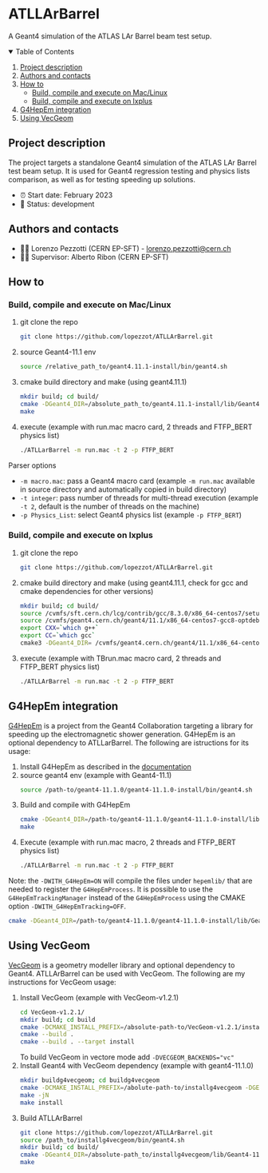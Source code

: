 # ATLLArBarrel
A Geant4 simulation of the ATLAS LAr Barrel beam test setup.

<!-- TABLE OF CONTENTS -->
<details open="open">
  <summary>Table of Contents</summary>
  <ol>
    <li><a href="#project-description">Project description</a></li>
    <li><a href="#authors-and-contacts">Authors and contacts</a></li>
    <li>
      <a href="#how-to">How to</a>
      <ul>
        <li><a href="#build-compile-and-execute-on-maclinux">Build, compile and execute on Mac/Linux</a></li>
        <li><a href="#build-compile-and-execute-on-lxplus">Build, compile and execute on lxplus</a></li>
      </ul>
    </li>
    <li><a href="#g4hepem-integration">G4HepEm integration</a></li>
    <li><a href="#using-vecgeom">Using VecGeom</a></li>
  </ol>
</details>

<!--Project desription-->
## Project description
The project targets a standalone Geant4 simulation of the ATLAS LAr Barrel test beam setup. It is used for Geant4 regression testing and physics lists comparison, as well as for testing speeding up solutions.
- ⏰ Start date: February 2023
- 📌 Status: development

<!--Authors and contacts-->
## Authors and contacts
- 👨‍🔬 Lorenzo Pezzotti (CERN EP-SFT) - lorenzo.pezzotti@cern.ch 
- 👨‍🔬 Supervisor: Alberto Ribon (CERN EP-SFT)

<!--How to-->
## How to

### Build, compile and execute on Mac/Linux
1.  git clone the repo
    ```sh
    git clone https://github.com/lopezzot/ATLLArBarrel.git
    ```
2.  source Geant4-11.1 env
    ```sh
    source /relative_path_to/geant4.11.1-install/bin/geant4.sh
    ```
3.  cmake build directory and make (using geant4.11.1)
    ```sh
    mkdir build; cd build/
    cmake -DGeant4_DIR=/absolute_path_to/geant4.11.1-install/lib/Geant4-11.1.0/ relative_path_to/ATLLarBarrel/
    make
    ```
4.  execute (example with run.mac macro card, 2 threads and FTFP_BERT physics list)
    ```sh
    ./ATLLarBarrel -m run.mac -t 2 -p FTFP_BERT
    ```

Parser options
- `-m macro.mac`: pass a Geant4 macro card (example `-m run.mac` available in source directory and automatically copied in build directory) 
- `-t integer`: pass number of threads for multi-thread execution (example `-t 2`, default is the number of threads on the machine)
- `-p Physics_List`: select Geant4 physics list (example `-p FTFP_BERT`)

### Build, compile and execute on lxplus
1. git clone the repo
   ```sh
   git clone https://github.com/lopezzot/ATLLArBarrel.git
   ```
2. cmake build directory and make (using geant4.11.1, check for gcc and cmake dependencies for other versions)
   ```sh
   mkdir build; cd build/
   source /cvmfs/sft.cern.ch/lcg/contrib/gcc/8.3.0/x86_64-centos7/setup.sh
   source /cvmfs/geant4.cern.ch/geant4/11.1/x86_64-centos7-gcc8-optdeb-MT/CMake-setup.sh
   export CXX=`which g++`
   export CC=`which gcc`
   cmake3 -DGeant4_DIR= /cvmfs/geant4.cern.ch/geant4/11.1/x86_64-centos7-gcc8-optdeb-MT/lib64/Geant4-11.1.0/ ../ATLLArBarrel/
   ```
3. execute (example with TBrun.mac macro card, 2 threads and FTFP_BERT physics list)
   ```sh
   ./ATLLArBarrel -m run.mac -t 2 -p FTFP_BERT
   ```

<!--G4HepEm integration-->
## G4HepEm integration

[G4HepEm](https://github.com/mnovak42/g4hepem) is a project from the Geant4 Collaboration targeting a library for speeding up the electromagnetic shower generation.
G4HepEm is an optional dependency to ATLLarBarrel. The following are istructions for its usage:
1. Install G4HepEm as described in the [documentation](https://github.com/mnovak42/g4hepem#quick-start)
2. source geant4 env (example with Geant4-11.1)
   ```sh
   source /path-to/geant4-11.1.0/geant4-11.1.0-install/bin/geant4.sh 
    ```
3. Build and compile with G4HepEm
   ```sh
   cmake -DGeant4_DIR=/path-to/geant4-11.1.0/geant4-11.1.0-install/lib/Geant4-11.1.0/ -DG4HepEm_DIR=/path-to/g4hepem-install/lib/cmake/G4HepEm/ -DWITH_G4HepEm=ON ../ATLLArBarrel/
   make
   ```
4. Execute (example with run.mac macro, 2 threads and FTFP_BERT physics list)
   ```sh
   ./ATLLArBarrel -m run.mac -t 2 -p FTFP_BERT
   ```
   
Note: the `-DWITH_G4HepEm=ON` will compile the files under `hepemlib/` that are needed to register the `G4HepEmProcess`. It is possible to use the `G4HepEmTrackingManager` instead of the `G4HepEmProcess` using the CMAKE option `-DWITH_G4HepEmTracking=OFF`.
   ```sh
   cmake -DGeant4_DIR=/path-to/geant4-11.1.0/geant4-11.1.0-install/lib/Geant4-11.1.0/ -DG4HepEm_DIR=/path-to/g4hepem-install/lib/cmake/G4HepEm/ -DWITH_G4HepEm=ON -DWITH_G4HepEmTracking=ON ../ATLLArBarrel/ 
   ```

<!--Using VecGeom-->
## Using VecGeom

[VecGeom](https://gitlab.cern.ch/VecGeom/VecGeom) is a geometry modeller library and optional dependency to Geant4. ATLLArBarrel can be used with VecGeom. The following are my instructions for VecGeom usage:
1. Install VecGeom (example with VecGeom-v1.2.1)
   ```sh
   cd VecGeom-v1.2.1/
   mkdir build; cd build
   cmake -DCMAKE_INSTALL_PREFIX=/absolute-path-to/VecGeom-v1.2.1/install/ -DVECGEOM_BUILTIN_VECCORE=ON ..
   cmake --build .
   cmake --build . --target install
   ```
   To build VecGeom in vectore mode add  `-DVECGEOM_BACKENDS="vc"`
2. Install Geant4 with VecGeom dependency (example with geant4-11.1.0)
   ```sh
   mkdir buildg4vecgeom; cd buildg4vecgeom
   cmake -DCMAKE_INSTALL_PREFIX=/abolute-path-to/installg4vecgeom -DGEANT4_INSTALL_DATA=ON -DGEANT4_USE_QT=ON -DGEANT4_BUILD_MULTITHREADED=ON -DGEANT4_USE_USOLIDS=ON -DVecGeom_DIR=/abolute-path-to/VecGeom-v1.2.1/install/lib/cmake/VecGeom/ -DGEANT4_USE_GDML=ON /relative-path-to/geant4-11.1.0/
   make -jN
   make install
   ```
3. Build ATLLArBarrel
   ```sh
   git clone https://github.com/lopezzot/ATLLArBarrel.git
   source /path_to/installg4vecgeom/bin/geant4.sh
   mkdir build; cd build/
   cmake -DGeant4_DIR=/absolute-path_to/installg4vecgeom/lib/Geant4-11.1.0/ -DVecGeom_DIR=/abolute-path-to/VecGeom-v1.2.1/install/lib/cmake/VecGeom /relative_path_to/ATLLarBarrel/
   make
   ```
